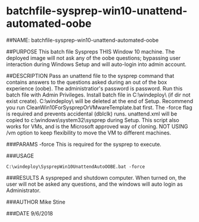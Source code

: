 # batchfile-sysprep-win10-unattend-automated-oobe

##NAME:
batchfile-sysprep-win10-unattend-automated-oobe

##PURPOSE
This batch file Syspreps THIS Window 10 machine.  The deployed image will not ask any of the oobe questions; bypassing user interaction during Windows Setup and will auto-login into admin account.

##DESCRIPTION
Pass an unattend file to the sysprep command that contains answers to the questions asked during an out of the box experience (oobe).  The administratior's password is password. Run this batch file with Admin Privileges. Install batch file in C:\windeploy\ (if dir not exist create). C:\windeploy\ will be deleted at the end of Setup. Recommend you run CleanWin10ForSysprepOrVMwareTemplate.bat first. The -force flag is required and prevents accidental (dblclk) runs. unattend.xml will be copied to c:\windows\system32\sysprep during Setup.  This script also works for VMs, and is the Microsoft approved way of cloning.  NOT USING /vm option to keep flexibility to move the VM to different machines.

###PARAMS
-force    This is required for the sysprep to execute.  

###USAGE
```
C:\windeploy\SysprepWin10UnattendAutoOOBE.bat -force
```

###RESULTS
A syspreped and shutdown computer.  When turned on, the user will not be asked any questions, and the windows will auto login as Administrator.

###AUTHOR
Mike Stine

###DATE
9/6/2018